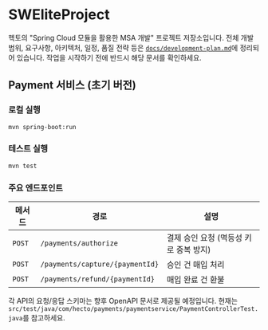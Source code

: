 # SWEliteProject

헥토의 "Spring Cloud 모듈을 활용한 MSA 개발" 프로젝트 저장소입니다. 전체 개발 범위, 요구사항, 아키텍처, 일정, 품질 전략 등은 [`docs/development-plan.md`](docs/development-plan.md)에 정리되어 있습니다. 작업을 시작하기 전에 반드시 해당 문서를 확인하세요.

## Payment 서비스 (초기 버전)

### 로컬 실행

```bash
mvn spring-boot:run
```

### 테스트 실행

```bash
mvn test
```

### 주요 엔드포인트

| 메서드 | 경로 | 설명 |
| --- | --- | --- |
| `POST` | `/payments/authorize` | 결제 승인 요청 (멱등성 키로 중복 방지) |
| `POST` | `/payments/capture/{paymentId}` | 승인 건 매입 처리 |
| `POST` | `/payments/refund/{paymentId}` | 매입 완료 건 환불 |

각 API의 요청/응답 스키마는 향후 OpenAPI 문서로 제공될 예정입니다. 현재는 `src/test/java/com/hecto/payments/paymentservice/PaymentControllerTest.java`를 참고하세요.
